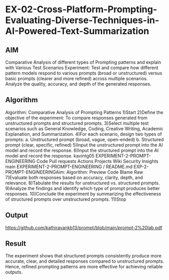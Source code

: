 # EX-02-Cross-Platform-Prompting-Evaluating-Diverse-Techniques-in-AI-Powered-Text-Summarization

## AIM
Comparative Analysis of different types of Prompting patterns and explain with Various
Test Scenarios
Experiment: Test and compare how different pattern models respond to various
prompts (broad or unstructured) versus basic prompts (clearer and more refined) across
multiple scenarios. Analyze the quality, accuracy, and depth of the generated responses.

## Algorithm
Algorithm: Comparative Analysis of Prompting Patterns
1)Start
2)Define the objective of the experiment: To compare responses generated from
unstructured prompts and structured prompts.
3)Select multiple test scenarios such as General Knowledge, Coding, Creative Writing,
Academic Explanation, and Summarization.
4)For each scenario, design two types of prompts: a. Unstructured prompt (broad,
vague, open-ended) b. Structured prompt (clear, specific, refined)
5)Input the unstructured prompt into the AI model and record the response.
6)Input the structured prompt into the AI model and record the response.
kavintg05 EXPERIMENT-2-PROMPT-ENGINEERING
Code Pull requests Actions Projects Wiki Security Insights
main EXPERIMENT-2-PROMPT-ENGINEERING / README.md
EXP-2-PROMPT-ENGINEERINGAim:
Algorithm:
Preview Code Blame Raw
7)Evaluate both responses based on accuracy, clarity, depth, and relevance.
8)Tabulate the results for unstructured vs. structured prompts.
9)Analyze the findings and identify which type of prompt produces better responses.
10)Conclude the experiment by summarizing the effectiveness of structured prompts
over unstructured prompts.
11)Stop

## Output
https://github.com/kathiravankb13/prompt/blob/main/prompt-2%20lab.pdf
## Result

The experiment shows that structured prompts consistently produce more accurate,
clear, and detailed responses compared to unstructured prompts. Hence, refined
prompting patterns are more effective for achieving reliable outputs.

